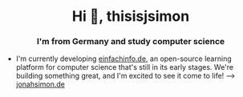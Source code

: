 <h1 align="center">Hi 👋, thisisjsimon</h1>
<h3 align="center">I'm from Germany and study computer science</h3>

- I'm currently developing [einfachinfo.de](https://einfachinfo.de), an open-source learning platform for computer science that's still in its early stages. We're building something great, and I'm excited to see it come to life! --> [jonahsimon.de](https://www.jonahsimon.de)





